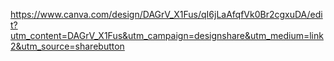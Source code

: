 https://www.canva.com/design/DAGrV_X1Fus/qI6jLaAfqfVk0Br2cgxuDA/edit?utm_content=DAGrV_X1Fus&utm_campaign=designshare&utm_medium=link2&utm_source=sharebutton
